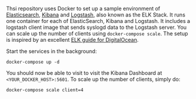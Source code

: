 Thsi repository uses Docker to set up a sample environment of [Elasticsearch](https://www.elastic.co/products/elasticsearch), [Kibana](https://www.elastic.co/products/kibana) and [Logstash](https://www.elastic.co/products/logstash), also known as the ELK Stack. It runs one container for each of ElasticSearch, Kibana and Logstash. It includes a logstash client image that sends syslogd data to the Logstash server. You can scale up the number of clients using `docker-compose scale`. The setup is inspired by an excellent [ELK guide for DigitalOcean](https://www.digitalocean.com/community/tutorials/how-to-install-elasticsearch-logstash-and-kibana-4-on-ubuntu-14-04).

Start the services in the background:

```
docker-compose up -d
```

You should now be able to visit to visit the Kibana Dashboard at `<YOUR_DOCKER_HOST>:5601`. To scale up the number of clients, simply do:


```
docker-compose scale client=4
```